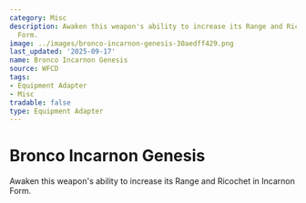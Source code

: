 ```yaml
---
category: Misc
description: Awaken this weapon's ability to increase its Range and Ricochet in Incarnon
  Form.
image: ../images/bronco-incarnon-genesis-30aedff429.png
last_updated: '2025-09-17'
name: Bronco Incarnon Genesis
source: WFCD
tags:
- Equipment Adapter
- Misc
tradable: false
type: Equipment Adapter
---
```


# Bronco Incarnon Genesis

Awaken this weapon's ability to increase its Range and Ricochet in Incarnon Form.

